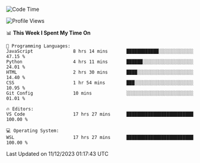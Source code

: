 <!--START_SECTION:waka-->
![Code Time](http://img.shields.io/badge/Code%20Time-439%20hrs%2018%20mins-blue)

![Profile Views](http://img.shields.io/badge/Profile%20Views-20-blue)

📊 **This Week I Spent My Time On** 

```text
💬 Programming Languages: 
JavaScript               8 hrs 14 mins       ████████████░░░░░░░░░░░░░   47.15 % 
Python                   4 hrs 11 mins       ██████░░░░░░░░░░░░░░░░░░░   24.01 % 
HTML                     2 hrs 30 mins       ████░░░░░░░░░░░░░░░░░░░░░   14.40 % 
CSS                      1 hr 54 mins        ███░░░░░░░░░░░░░░░░░░░░░░   10.95 % 
Git Config               10 mins             ░░░░░░░░░░░░░░░░░░░░░░░░░   01.01 % 

🔥 Editors: 
VS Code                  17 hrs 27 mins      █████████████████████████   100.00 % 

💻 Operating System: 
WSL                      17 hrs 27 mins      █████████████████████████   100.00 % 
```


 Last Updated on 11/12/2023 01:17:43 UTC
<!--END_SECTION:waka-->
